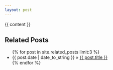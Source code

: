 ```yaml
---
layout: post
---
```

<div id="post">
{{ content }}
</div>

<div id="related">
  <h2>Related Posts</h2>
  <ul class="posts">
    {% for post in site.related_posts limit:3 %}
      <li><span>{{ post.date | date_to_string }}</span> &raquo; <a href="{{ post.url }}">{{ post.title }}</a></li>
    {% endfor %}
  </ul>
</div>
